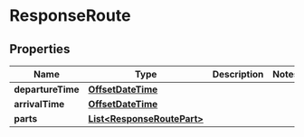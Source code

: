 
# ResponseRoute

## Properties
Name | Type | Description | Notes
------------ | ------------- | ------------- | -------------
**departureTime** | [**OffsetDateTime**](OffsetDateTime.md) |  | 
**arrivalTime** | [**OffsetDateTime**](OffsetDateTime.md) |  | 
**parts** | [**List&lt;ResponseRoutePart&gt;**](ResponseRoutePart.md) |  | 



